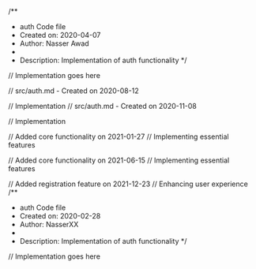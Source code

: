 /**
 * auth Code file
 * Created on: 2020-04-07
 * Author: Nasser Awad
 *
 * Description: Implementation of auth functionality
 */
 
// Implementation goes here

// src/auth.md - Created on 2020-08-12

// Implementation
// src/auth.md - Created on 2020-11-08

// Implementation

// Added core functionality on 2021-01-27
// Implementing essential features

// Added core functionality on 2021-06-15
// Implementing essential features

// Added registration feature on 2021-12-23
// Enhancing user experience
/**
 * auth Code file
 * Created on: 2020-02-28
 * Author: NasserXX
 *
 * Description: Implementation of auth functionality
 */
 
// Implementation goes here

